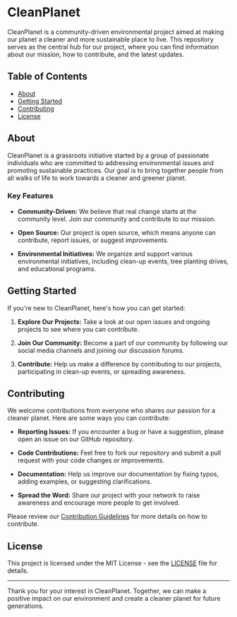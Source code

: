 # CleanPlanet

CleanPlanet is a community-driven environmental project aimed at making our planet a cleaner and more sustainable place to live. This repository serves as the central hub for our project, where you can find information about our mission, how to contribute, and the latest updates.

## Table of Contents

- [About](#about)
- [Getting Started](#getting-started)
- [Contributing](#contributing)
- [License](#license)

## About

CleanPlanet is a grassroots initiative started by a group of passionate individuals who are committed to addressing environmental issues and promoting sustainable practices. Our goal is to bring together people from all walks of life to work towards a cleaner and greener planet.

### Key Features

- **Community-Driven:** We believe that real change starts at the community level. Join our community and contribute to our mission.

- **Open Source:** Our project is open source, which means anyone can contribute, report issues, or suggest improvements.

- **Environmental Initiatives:** We organize and support various environmental initiatives, including clean-up events, tree planting drives, and educational programs.

## Getting Started

If you're new to CleanPlanet, here's how you can get started:

1. **Explore Our Projects:** Take a look at our open issues and ongoing projects to see where you can contribute.

2. **Join Our Community:** Become a part of our community by following our social media channels and joining our discussion forums.

3. **Contribute:** Help us make a difference by contributing to our projects, participating in clean-up events, or spreading awareness.

## Contributing

We welcome contributions from everyone who shares our passion for a cleaner planet. Here are some ways you can contribute:

- **Reporting Issues:** If you encounter a bug or have a suggestion, please open an issue on our GitHub repository.

- **Code Contributions:** Feel free to fork our repository and submit a pull request with your code changes or improvements.

- **Documentation:** Help us improve our documentation by fixing typos, adding examples, or suggesting clarifications.

- **Spread the Word:** Share our project with your network to raise awareness and encourage more people to get involved.

Please review our [Contribution Guidelines](CONTRIBUTING.md) for more details on how to contribute.

## License

This project is licensed under the MIT License - see the [LICENSE](LICENSE) file for details.

---

Thank you for your interest in CleanPlanet. Together, we can make a positive impact on our environment and create a cleaner planet for future generations.
